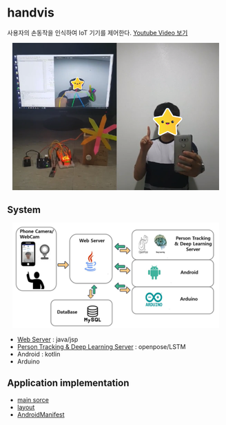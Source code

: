 # handvis
사용자의 손동작을 인식하여 IoT 기기를 제어한다. [Youtube Video 보기](https://www.youtube.com/watch?v=a2Fvd71hR1M)<br>
<p align="center">
    <img src="./img/execute.jpg", width="480">
</p>

## System
<p align="center">
    <img src="./img/system.JPG", width="480">
</p>

- [Web Server](https://github.com/qwebnm7788/handvis) : java/jsp
- [Person Tracking & Deep Learning Server](https://github.com/generation21/Handvis) : openpose/LSTM
- Android : kotlin
- Arduino

## Application implementation
- [main sorce](./app/src/main/java/com/example/kimyounghoon/handvis/)<br>
- [layout](./app/src/main/res/layout/)<br>
- [AndroidManifest](.app/src/main/AndroidManifest.xml)
